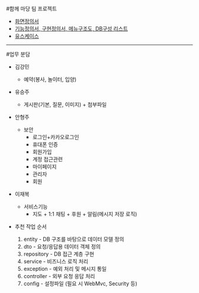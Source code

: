 #함께 마당 팀 프로젝트

+ [화면정의서](https://www.figma.com/design/nTh81nva0JrQA1IakEUY2y/%ED%95%A8%EA%B2%8C%EB%A7%88%EB%8B%B9-%ED%99%94%EB%A9%B4%EC%A0%95%EC%9D%98%EC%84%9C?node-id=27-73&t=uppo0fHdFbpJ5gqJ-0)
+ [기능정의서, 구현정의서, 메뉴구조도, DB구성 리스트](https://docs.google.com/spreadsheets/d/11IeV-mdxs4t-SV8Si9VfBWFi8TP4IR0em3ZXPzXKcso/edit?gid=0#gid=0)
+ [유스케이스](https://app.diagrams.net/#G1TyS2MtcFxZIYL2ozCjKoXumwz_kmENtK#%7B%22pageId%22%3A%22aozdoE-P7H4EPuOHVj0a%22%7D)

-----------------------------------------------------------------------------------------------------------------

#업무 분담

+ 김강민
  + 예약(봉사, 놀이터, 입양)

+ 유승주
  + 게시판(기본, 질문, 이미지) + 첨부파일 

+ 안형주
  + 보안
    + 로그인+카카오로그인
    + 휴대폰 인증
    + 회원가입
    + 계정 접근관련
    + 마이페이지
    + 관리자
    + 회원

+ 이재복
  + 서비스기능
    + 지도 + 1:1 채팅 + 후원 + 알림(메시지 저장 로직)

+ 추천 작업 순서
  1. entity - DB 구조를 바탕으로 데이터 모델 정의
  2. dto - 	요청/응답용 데이터 객체 정의
  3. repository - DB 접근 계층 구현
  4. service - 비즈니스 로직 처리
  5. exception - 예외 처리 및 메시지 통일
  6. controller - 외부 요청 응답 처리
  7. config - 설정파일 (필요 시 WebMvc, Security 등)
